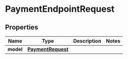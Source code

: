 
# PaymentEndpointRequest

## Properties
Name | Type | Description | Notes
------------ | ------------- | ------------- | -------------
**model** | [**PaymentRequest**](PaymentRequest.md) |  | 



